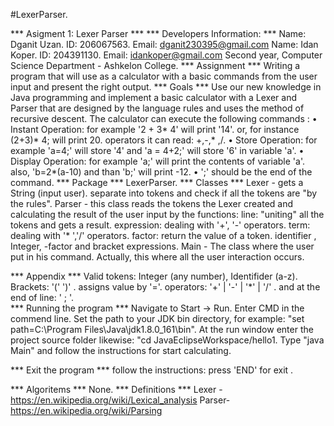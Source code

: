  #LexerParser. 

*** Asigment 1: Lexer Parser ***
*** Developers Information: ***
Name: Dganit Uzan. ID: 206067563. Email: dganit230395@gmail.com
Name: Idan Koper. ID: 204391130. Email: idankoper@gmail.com
Second year, Computer Science Department - Ashkelon College.
*** Assignment ***
Writing a program that will use as a calculator with a basic commands from the user input and present the right output. 
*** Goals ***
Use our new knowledge in Java programming and implement a basic calculator with a Lexer and Parser that are designed by the language rules and uses the method of recursive descent.
The calculator can execute the following commands :
•	Instant Operation: for example '2 + 3* 4' will print '14'. or, for instance (2+3)* 4; will print 20. operators it can read: +,-,* ,/.
•	Store Operation: for example 'a=4;' will store '4' and 'a = 4+2;' will store '6' in variable 'a'.
•	Display Operation: for example 'a;' will print the contents of variable 'a'. also, 'b=2*(a-10) and than 'b;' will print -12.
•	';' should be the end of the command.
*** Package ***
LexerParser.
*** Classes  ***
Lexer - gets a String (input user). separate into tokens and check if all the tokens are "by the rules".
Parser - this class reads the tokens the Lexer created and calculating the result of the user input by the functions:
line: "uniting" all the tokens and gets a result.
expression: dealing with '+', '-' operators.
term: dealing with '* ','/' operators.
factor: return the value of a token. identifier , Integer, -factor and bracket expressions.
Main - The class where the user put in his command. Actually, this where all the user interaction occurs.	

*** Appendix *** 
Valid tokens:
Integer (any number), Identifider (a-z).
Brackets: '(' ')' .
assigns value by '='.
operators: '+' | '-' | '*' | '/' .
and at the end of line: ' ; '.	
*** Running the program ***
Navigate to Start -> Run. Enter CMD in the commend line.
Set the path to your JDK bin directory, for example: "set path=C:\Program Files\Java\jdk1.8.0_161\bin".
At the run window enter the project source folder likewise: "cd JavaEclipseWorkspace/hello1.
Type "java Main" and follow the instructions for start calculating.

*** Exit the program	 ***
follow the instructions:
press 'END'  for exit .	

*** Algoritems ***
None.
 *** Definitions ***
Lexer - https://en.wikipedia.org/wiki/Lexical_analysis
Parser- https://en.wikipedia.org/wiki/Parsing

